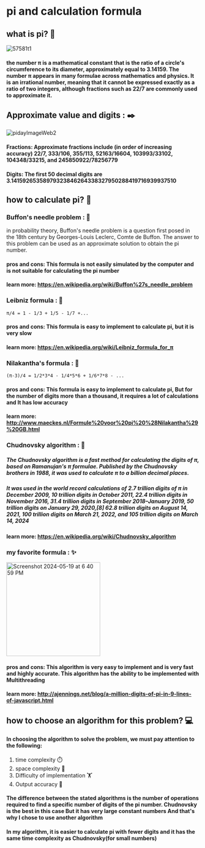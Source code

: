 # pi and calculation formula
## what is pi? :pie:
![57581t1](https://github.com/ermiababaie/Sixth-Assignment-Advanced-Multithreading/assets/160699260/c3284b74-c594-43cf-9b47-f798e9633e04)

#### the number π is a mathematical constant that is the ratio of a circle's circumference to its diameter, approximately equal to 3.14159. The number π appears in many formulae across mathematics and physics. It is an irrational number, meaning that it cannot be expressed exactly as a ratio of two integers, although fractions such as 22/7 are commonly used to approximate it. 

## Approximate value and digits : :black_nib:
![pidayImageWeb2](https://github.com/ermiababaie/Sixth-Assignment-Advanced-Multithreading/assets/160699260/fdb7ce99-c06b-4575-a0d7-5f50bca64972)

#### Fractions: Approximate fractions include (in order of increasing accuracy) 22/7, 333/106, 355/113, 52163/16604, 103993/33102, 104348/33215, and 245850922/78256779
#### Digits: The first 50 decimal digits are 3.14159265358979323846264338327950288419716939937510

## how to calculate pi? :memo:

### Buffon's needle problem : :game_die:
 in probability theory, Buffon's needle problem is a question first posed in the 18th century by Georges-Louis Leclerc, Comte de Buffon. The answer to this problem can be used as an approximate solution to obtain the pi number.
#### pros and cons: This formula is not easily simulated by the computer and is not suitable for calculating the pi number
#### learn more: https://en.wikipedia.org/wiki/Buffon%27s_needle_problem

### Leibniz formula : :book:
    π/4 = 1 - 1/3 + 1/5 - 1/7 +...
#### pros and cons: This formula is easy to implement to calculate pi, but it is very slow
#### learn more: https://en.wikipedia.org/wiki/Leibniz_formula_for_π 

### Nilakantha's formula : :open_book:
    (π-3)/4 = 1/2*3*4 - 1/4*5*6 + 1/6*7*8 - ...
#### pros and cons: This formula is easy to implement to calculate pi, But for the number of digits more than a thousand, it requires a lot of calculations and It has low accuracy

#### learn more: http://www.maeckes.nl/Formule%20voor%20pi%20%28Nilakantha%29%20GB.html

### Chudnovsky algorithm : :open_book:
##### The Chudnovsky algorithm is a fast method for calculating the digits of π, based on Ramanujan's π formulae. Published by the Chudnovsky brothers in 1988, it was used to calculate π to a billion decimal places.
##### It was used in the world record calculations of 2.7 trillion digits of π in December 2009, 10 trillion digits in October 2011, 22.4 trillion digits in November 2016, 31.4 trillion digits in September 2018–January 2019, 50 trillion digits on January 29, 2020,[8] 62.8 trillion digits on August 14, 2021, 100 trillion digits on March 21, 2022, and 105 trillion digits on March 14, 2024
#### learn more: https://en.wikipedia.org/wiki/Chudnovsky_algorithm

### my favorite formula : :sparkles:
<img width="245" alt="Screenshot 2024-05-19 at 6 40 59 PM" src="https://github.com/ermiababaie/Sixth-Assignment-Advanced-Multithreading/assets/160699260/4ce539d4-3149-436a-952e-1d259648b3e2">

#### pros and cons: This algorithm is very easy to implement and is very fast and highly accurate. This algorithm has the ability to be implemented with Multithreading

#### learn more: http://ajennings.net/blog/a-million-digits-of-pi-in-9-lines-of-javascript.html


## how to choose an algorithm for this problem? :computer:
#### In choosing the algorithm to solve the problem, we must pay attention to the following:
1. time complexity :stopwatch:
2. space complexity :space_invader:
3. Difficulty of implementation :weight_lifting:
4. Output accuracy :dart:
#### The difference between the stated algorithms is the number of operations required to find a specific number of digits of the pi number. Chudnovsky is the best in this case But it has very large constant numbers And that's why I chose to use another algorithm
#### In my algorithm, it is easier to calculate pi with fewer digits and it has the same time complexity as Chudnovsky(for small numbers)
